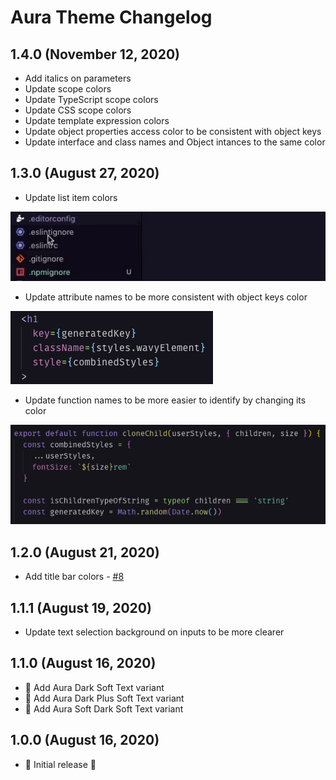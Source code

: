 # Aura Theme Changelog

## 1.4.0 (November 12, 2020)
- Add italics on parameters
- Update scope colors
- Update TypeScript scope colors
- Update CSS scope colors
- Update template expression colors
- Update object properties access color to be consistent with object keys
- Update interface and class names and Object intances to the same color

## 1.3.0 (August 27, 2020)
- Update list item colors

![image](https://github.com/daltonmenezes/assets/blob/master/images/aura-theme/changelogs/v1.3.0/list-selection.gif?raw=true)

- Update attribute names to be more consistent with object keys color

![image](https://github.com/daltonmenezes/assets/blob/master/images/aura-theme/changelogs/v1.3.0/attribute-names.png?raw=true)

- Update function names to be more easier to identify by changing its color

![image](https://github.com/daltonmenezes/assets/blob/master/images/aura-theme/changelogs/v1.3.0/function-names.png?raw=true)

## 1.2.0 (August 21, 2020)
- Add title bar colors - [#8](https://github.com/daltonmenezes/aura-theme/issues/8)

## 1.1.1 (August 19, 2020)
- Update text selection background on inputs to be more clearer

## 1.1.0 (August 16, 2020)

- 🎉 Add Aura Dark Soft Text variant
- 🎉 Add Aura Dark Plus Soft Text variant
- 🎉 Add Aura Soft Dark Soft Text variant

## 1.0.0 (August 16, 2020)

- 🎉 Initial release 🎉
